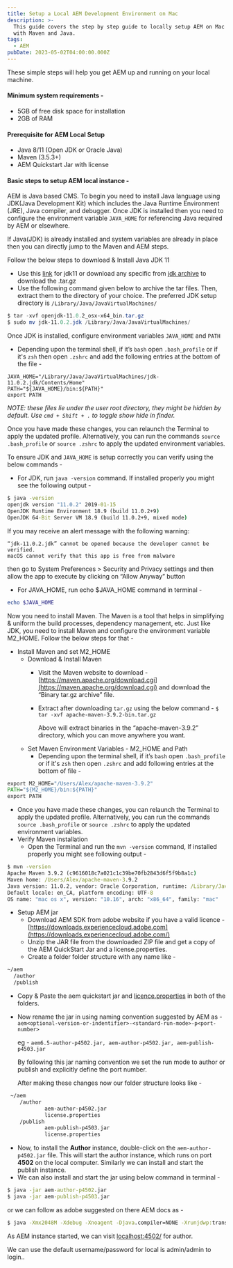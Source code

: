 ```yaml
---
title: Setup a Local AEM Development Environment on Mac
description: >-
  This guide covers the step by step guide to locally setup AEM on Mac along
  with Maven and Java.
tags:
  - AEM
pubDate: 2023-05-02T04:00:00.000Z
---
```


These simple steps will help you get AEM up and running on your local machine.

#### Minimum system requirements -

* 5GB of free disk space for installation
* 2GB of RAM

#### Prerequisite for AEM Local Setup

* Java 8/11 (Open JDK or Oracle Java)
* Maven (3.5.3+)
* AEM Quickstart Jar with license

#### Basic steps to setup AEM local instance -

AEM is Java based CMS. To begin you need to install Java language using JDK(Java Development Kit) which includes the Java Runtime Environment (JRE), Java compiler, and debugger. Once JDK is installed then you need to configure the environment variable `JAVA_HOME` for referencing Java required by AEM or elsewhere. 

If Java(JDK) is already installed and system variables are already in place then you can directly jump to the Maven and AEM steps.

Follow the below steps to download & Install Java JDK 11

* Use this [link](https://download.java.net/java/GA/jdk11/9/GPL/openjdk-11.0.2_osx-x64_bin.tar.gz) for jdk11 or download any specific from [jdk archive](https://jdk.java.net/archive/) to download the .tar.gz
* Use the following command given below to archive the tar files. Then, extract them to the directory of your choice. The preferred JDK setup directory is `/Library/Java/JavaVirtualMachines/` 

```powershell
$ tar -xvf openjdk-11.0.2_osx-x64_bin.tar.gz
$ sudo mv jdk-11.0.2.jdk /Library/Java/JavaVirtualMachines/
```

Once JDK is installed, configure environment variables `JAVA_HOME` and `PATH`

* Depending upon the terminal shell, if it’s `bash` open `.bash_profile` or if it's `zsh` then open `.zshrc` and add the following entries at the bottom of the file -

```shell
JAVA_HOME="/Library/Java/JavaVirtualMachines/jdk-11.0.2.jdk/Contents/Home"
PATH="${JAVA_HOME}/bin:${PATH}"
export PATH
```

*NOTE: these files lie under the user root directory, they might be hidden by default. Use `cmd + Shift + .` to toggle show hide in finder.*

Once you have made these changes, you can relaunch the Terminal to apply the updated profile. Alternatively, you can run the commands `source .bash_profile` or `source .zshrc` to apply the updated environment variables.

To ensure JDK and `JAVA_HOME` is setup correctly you can verify using the below commands - 

* For JDK, run `java -version` command. If installed properly you might see the following output -

```bat
$ java -version
openjdk version "11.0.2" 2019-01-15
OpenJDK Runtime Environment 18.9 (build 11.0.2+9)
OpenJDK 64-Bit Server VM 18.9 (build 11.0.2+9, mixed mode)
```

If you may receive an alert message with the following warning:

```text
“jdk-11.0.2.jdk” cannot be opened because the developer cannot be verified.
macOS cannot verify that this app is free from malware
```

then go to System Preferences > Security and Privacy settings and then allow the app to execute by clicking on “Allow Anyway” button

* For JAVA\_HOME, run echo $JAVA\_HOME command in terminal -

```powershell
echo $JAVA_HOME
```

Now you need to install Maven. The Maven is a tool that helps in simplifying & uniform the build processes, dependency management, etc. Just like JDK, you need to install Maven and configure the environment variable M2\_HOME. Follow the below steps for that -  

* Install Maven and set M2\_HOME
  * Download & Install Maven
    * Visit the Maven website to download - [https://maven.apache.org/download.cgi](https://maven.apache.org/download.cgi)  and download the “Binary tar.gz archive” file.
    * Extract after downloading `tar.gz` using the below command - `$ tar -xvf apache-maven-3.9.2-bin.tar.gz`

      Above will extract binaries in the “apache-maven-3.9.2” directory, which you can move anywhere you want.
  * Set Maven Environment Variables - M2\_HOME and Path
    * Depending upon the terminal shell, if it’s `bash` open  `.bash_profile` or if it's `zsh` then open `.zshrc` and add following entries at the bottom of file -

```bat
export M2_HOME="/Users/Alex/apache-maven-3.9.2"
PATH="${M2_HOME}/bin:${PATH}"
export PATH
```

* Once you have made these changes, you can relaunch the Terminal to apply the updated profile. Alternatively, you can run the commands `source .bash_profile` or `source .zshrc` to apply the updated environment variables.
* Verify Maven installation
  * Open the Terminal and run the `mvn -version` command, If installed properly you might see following output -

```bat
$ mvn -version
Apache Maven 3.9.2 (c9616018c7a021c1c39be70fb2843d6f5f9b8a1c)
Maven home: /Users/Alex/apache-maven-3.9.2
Java version: 11.0.2, vendor: Oracle Corporation, runtime: /Library/Java/JavaVirtualMachines/jdk-11.0.2.jdk/Contents/Home
Default locale: en_CA, platform encoding: UTF-8
OS name: "mac os x", version: "10.16", arch: "x86_64", family: "mac"
```

* Setup AEM jar
  * Download AEM SDK from adobe website if you have a valid licence - [https://downloads.experiencecloud.adobe.com](https://downloads.experiencecloud.adobe.com/)
  * Unzip the JAR file from the downloaded ZIP file and get a copy of the AEM QuickStart Jar and a license.properties.
  * Create a folder folder structure with any name like -

```bat
~/aem
  /author
  /publish
```

* Copy & Paste the aem quickstart jar and [licence.properties](http://licence.properties) in both of the folders.
* Now rename the jar in using naming convention suggested by AEM as - `aem<optional-version-or-indentifier>-<standard-run-mode>-p<port-number>`

  eg - `aem6.5-author-p4502.jar, aem-author-p4502.jar, aem-publish-p4503.jar`

  By following this jar naming convention we set the run mode to author or publish and explicitly define the port number.

  After making these changes now our folder structure looks like -

```bat
 ~/aem
    /author
			aem-author-p4502.jar
			license.properties
    /publish
			aem-publish-p4503.jar
			license.properties
```

* Now, to install the **Author** instance, double-click on the `aem-author-p4502.jar` file. This will start the author instance, which runs on port **4502** on the local computer. Similarly we can install and start the publish instance.
* We can also install and start the jar using below command in terminal  -

```bat
$ java -jar aem-author-p4502.jar
$ java -jar aem-publish-p4503.jar
```

or we can follow as adobe suggested on there AEM docs as -

```bat
$ java -Xmx2048M -Xdebug -Xnoagent -Djava.compiler=NONE -Xrunjdwp:transport=dt_socket, server=y,suspend=n,address=30303 -jar aem-author-p4502.jar -gui -r"author,localdev"
```

As AEM instance started, we can visit [localhost:4502/](http://localhost:4502/a) for author.

We can use the default username/password for local is admin/admin to login..
